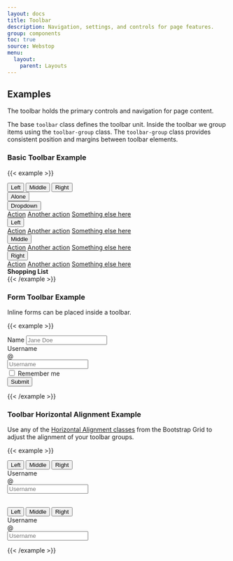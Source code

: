 ```yaml
---
layout: docs
title: Toolbar
description: Navigation, settings, and controls for page features.
group: components
toc: true
source: Webstop
menu: 
  layout:
    parent: Layouts
---
```


## Examples

The toolbar holds the primary controls and navigation for page content.

The base `toolbar` class defines the toolbar unit. Inside the toolbar we group items using the `toolbar-group` class.
The `toolbar-group` class provides consistent position and margins between toolbar elements. 

### Basic Toolbar Example

<div class="toolbar-detached">

{{< example >}}
<nav class="toolbar">
  <div class="toolbar-group btn-group" role="group" aria-label="Basic example">
    <button class="btn btn-light">Left</button>
    <button class="btn btn-light">Middle</button>
    <button class="btn btn-light">Right</button>
  </div>

  <div class="toolbar-group">
    <button class="btn btn-light">Alone</button>
  </div>
  <div class="toolbar-group">
    <div class="dropdown">
      <button class="btn btn-light dropdown-toggle"" id="dropdownMenuButton" data-toggle="dropdown" aria-haspopup="true" aria-expanded="false">
        Dropdown
      </button>
      <div class="dropdown-menu" aria-labelledby="dropdownMenuButton">
        <a class="dropdown-item" href="#">Action</a>
        <a class="dropdown-item" href="#">Another action</a>
        <a class="dropdown-item" href="#">Something else here</a>
      </div>
    </div>
  </div>

  <div class="toolbar-group btn-group" role="group" aria-label="Basic example">
    <div class="dropdown btn-group" role="group">
      <button class="btn btn-light dropdown-toggle"" id="dropdownLeftMenuButton" data-toggle="dropdown" aria-haspopup="true" aria-expanded="false">
        Left
      </button>
      <div class="dropdown-menu" aria-labelledby="dropdownLeftMenuButton">
        <a class="dropdown-item" href="#">Action</a>
        <a class="dropdown-item" href="#">Another action</a>
        <a class="dropdown-item" href="#">Something else here</a>
      </div>
    </div>
    <div class="dropdown btn-group" role="group">
      <button class="btn btn-light dropdown-toggle"" id="dropdownMiddleMenuButton" data-toggle="dropdown" aria-haspopup="true" aria-expanded="false">
        Middle
      </button>
      <div class="dropdown-menu" aria-labelledby="dropdownMiddleMenuButton">
        <a class="dropdown-item" href="#">Action</a>
        <a class="dropdown-item" href="#">Another action</a>
        <a class="dropdown-item" href="#">Something else here</a>
      </div>
    </div>
    <div class="dropdown btn-group" role="group">
      <button class="btn btn-light dropdown-toggle"" id="dropdownRightMenuButton" data-toggle="dropdown" aria-haspopup="true" aria-expanded="false">
        Right
      </button>
      <div class="dropdown-menu" aria-labelledby="dropdownRightMenuButton">
        <a class="dropdown-item" href="#">Action</a>
        <a class="dropdown-item" href="#">Another action</a>
        <a class="dropdown-item" href="#">Something else here</a>
      </div>
    </div>
  </div>

  <div class="toolbar-group ml-auto">
    <div class="toolbar-text-item"><strong>Shopping List</strong> <i class="icon-shopping-list"></i></div>
  </div>

</nav>
{{< /example >}}
</div>

### Form Toolbar Example

Inline forms can be placed inside a toolbar.

<div class="toolbar-detached">

{{< example >}}
<nav class="toolbar">

  <div class="toolbar-group" role="group" aria-label="Basic example">
    <form class="row gx-2 gy-2 align-items-center">
  <div class="col-sm-4">
    <label class="visually-hidden" for="specificSizeInputName">Name</label>
    <input type="text" class="form-control" id="specificSizeInputName" placeholder="Jane Doe">
  </div>
  <div class="col-sm-4">
    <label class="visually-hidden" for="specificSizeInputGroupUsername">Username</label>
    <div class="input-group">
      <div class="input-group-text">@</div>
      <input type="text" class="form-control" id="specificSizeInputGroupUsername" placeholder="Username">
    </div>
  </div>
  <div class="col-auto">
    <div class="form-check">
      <input class="form-check-input" type="checkbox" id="autoSizingCheck2">
      <label class="form-check-label" for="autoSizingCheck2">
        Remember me
      </label>
    </div>
  </div>
  <div class="col-auto">
    <button type="submit" class="btn btn-primary">Submit</button>
  </div>
</form>
  </div>
</nav>

{{< /example >}}
</div>

### Toolbar Horizontal Alignment Example

Use any of the [Horizontal Alignment classes](/docs/bootstrap/4.1/layout/grid#horizontal-alignment) from the Bootstrap Grid to 
adjust the alignment of your toolbar groups. 

<div class="toolbar-detached">

{{< example >}}
<nav class="toolbar">
  <div class="toolbar-group btn-group" role="group" aria-label="Basic example">
    <button class="btn btn-light">Left</button>
    <button class="btn btn-light">Middle</button>
    <button class="btn btn-light">Right</button>
  </div>
  <div class="toolbar-group" role="group" aria-label="Basic example">
    <form class="form-inline">
      <label class="sr-only" for="inlineFormInputGroupUsername2">Username</label>
      <div class="input-group mr-2">
        <div class="input-group-prepend">
          <div class="input-group-text">@</div>
        </div>
        <input type="text" class="form-control" id="inlineFormInputGroupUsername2" placeholder="Username">
      </div>
    </form>
  </div>
</nav>

<br>

<nav class="toolbar justify-content-between">
  <div class="toolbar-group btn-group" role="group" aria-label="Basic example">
    <button class="btn btn-light">Left</button>
    <button class="btn btn-light">Middle</button>
    <button class="btn btn-light">Right</button>
  </div>
  <div class="toolbar-group" role="group" aria-label="Basic example">
    <form class="form-inline">
      <label class="sr-only" for="inlineFormInputGroupUsername2">Username</label>
      <div class="input-group mr-2">
        <div class="input-group-prepend">
          <div class="input-group-text">@</div>
        </div>
        <input type="text" class="form-control" id="inlineFormInputGroupUsername2" placeholder="Username">
      </div>
    </form>
  </div>
</nav>

{{< /example >}}
</div>

